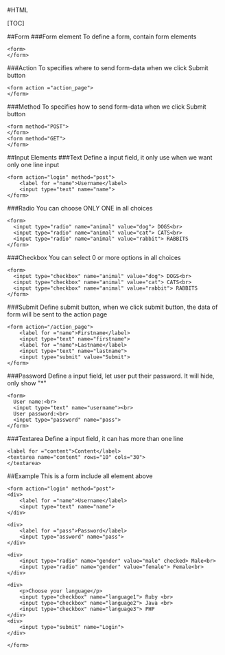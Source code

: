 #HTML 

[TOC]

##Form
###Form element
To define a form, contain form elements
```
<form>
</form>
```
	
###Action
To specifies where to send form-data when we click Submit button
```
<form action ="action_page">
</form>
```
###Method
To specifies how to send form-data when we click Submit button
```
<form method="POST">
</form>
<form method="GET">
</form>
```
##Input Elements
###Text
Define a input field, it only use when we want only one line input
```
<form action="login" method="post">
	<label for ="name">Username</label>
	<input type="text" name="name">
</form>
```
###Radio
You can choose ONLY ONE in all choices
```
<form>
  <input type="radio" name="animal" value="dog"> DOGS<br>
  <input type="radio" name="animal" value="cat"> CATS<br>
  <input type="radio" name="animal" value="rabbit"> RABBITS
</form>
```
###Checkbox
You can select 0 or more options in all choices

```
<form>
  <input type="checkbox" name="animal" value="dog"> DOGS<br>
  <input type="checkbox" name="animal" value="cat"> CATS<br>
  <input type="checkbox" name="animal" value="rabbit"> RABBITS
</form>
```
###Submit
Define submit button, when we click submit button, the data of form will be sent to the action page
```
<form action="/action_page">
	<label for ="name">Firstname</label>
	<input type="text" name="firstname">
	<label for ="name">Lastname</label>
	<input type="text" name="lastname">
	<input type="submit" value="Submit">
</form>
```
###Password
Define a input field, let user put their password. It will hide, only show "*"

```
<form>
  User name:<br>
  <input type="text" name="username"><br>
  User password:<br>
  <input type="password" name="pass">
</form>
```
###Textarea 
Define a input field, it can has more than one line
```
<label for ="content">Content</label>
<textarea name="content" rows="10" cols="30">
</textarea>
```
##Example
This is a form include all element above
```
<form action="login" method="post">
<div>
	<label for ="name">Username</label>
	<input type="text" name="name">
</div>

<div>
	<label for ="pass">Password</label>
	<input type="assword" name="pass">
</div>

<div>
	<input type="radio" name="gender" value="male" checked> Male<br>
  	<input type="radio" name="gender" value="female"> Female<br>
</div>

<div>
	<p>Choose your language</p>
	<input type="checkbox" name="language1"> Ruby <br>
  	<input type="checkbox" name="language2"> Java <br> 
  	<input type="checkbox" name="language3"> PHP
</div>
<div>
	<input type="submit" name="Login">
</div>
	
</form>

```


